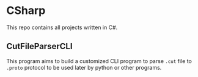 # CSharp
This repo contains all projects written in C#.

## CutFileParserCLI
This program aims to build a customized CLI program to parse `.cut` file to `.proto` protocol to be used later by python or other programs.

